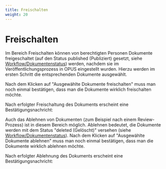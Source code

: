 ```yaml
---
title: Freischalten
weight: 20
---
```


# Freischalten

Im Bereich Freischalten können von berechtigten Personen Dokumente freigeschaltet (auf den
Status published (Publiziert) gesetzt, siehe [Workflow/Dokumentenstatus](/userdoc/features/workflow.html)) werden, nachdem sie im
Veröffentlichungsprozess in OPUS eingestellt wurden. Hierzu werden im ersten Schritt die
entsprechenden Dokumente ausgewählt.

<!-- TODO image -->

Nach dem Klicken auf "Ausgewählte Dokumente freischalten" muss man noch einmal bestätigen,
dass man die Dokumente wirklich freischalten möchte.

<!-- TODO image -->

Nach erfolgter Freischaltung des Dokuments erscheint eine Bestätigungsnachricht:

<!-- TODO image -->

Auch das Ablehnen von Dokumenten (zum Beispiel nach einem Review-Prozess) ist in diesem
Bereich möglich. Ablehnen bedeutet, die Dokumente werden mit dem Status "deleted (Gelöscht)"
versehen (siehe [Workflow/Dokumentenstatus](/userdoc/features/workflow.html)). Nach dem Klicken auf "Ausgewählte Dokumente
ablehnen" muss man noch einmal bestätigen, dass man die Dokumente wirklich ablehnen möchte.

<!-- TODO image -->

Nach erfolgter Ablehnung des Dokuments erscheint eine Bestätigungsnachricht:

<!-- TODO image -->
